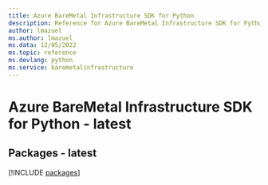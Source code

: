 ```yaml
---
title: Azure BareMetal Infrastructure SDK for Python
description: Reference for Azure BareMetal Infrastructure SDK for Python
author: lmazuel
ms.author: lmazuel
ms.data: 12/05/2022
ms.topic: reference
ms.devlang: python
ms.service: baremetalinfrastructure
---
```

# Azure BareMetal Infrastructure SDK for Python - latest
## Packages - latest
[!INCLUDE [packages](baremetal-infrastructure-index.md)]